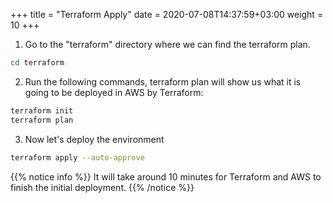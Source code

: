 +++
title = "Terraform Apply"
date = 2020-07-08T14:37:59+03:00
weight = 10
+++

1. Go to the "terraform" directory where we can find the terraform plan.

```bash
cd terraform
```

2. Run the following commands, terraform plan will show us what it is going to be deployed in AWS by Terraform:
```bash
terraform init
terraform plan
```


3. Now let's deploy the environment
```bash
terraform apply --auto-approve
```

{{% notice info %}}
It will take around 10 minutes for Terraform and AWS to finish the initial deployment.
{{% /notice %}}